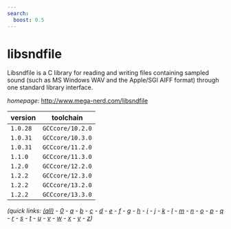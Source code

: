 ```yaml
---
search:
  boost: 0.5
---
```

# libsndfile

Libsndfile is a C library for reading and writing files containing sampled sound  (such as MS Windows WAV and the Apple/SGI AIFF format) through one standard library interface.

*homepage*: <http://www.mega-nerd.com/libsndfile>

version | toolchain
--------|----------
``1.0.28`` | ``GCCcore/10.2.0``
``1.0.31`` | ``GCCcore/10.3.0``
``1.0.31`` | ``GCCcore/11.2.0``
``1.1.0`` | ``GCCcore/11.3.0``
``1.2.0`` | ``GCCcore/12.2.0``
``1.2.2`` | ``GCCcore/12.3.0``
``1.2.2`` | ``GCCcore/13.2.0``
``1.2.2`` | ``GCCcore/13.3.0``


*(quick links: [(all)](../index.md) - [0](../0/index.md) - [a](../a/index.md) - [b](../b/index.md) - [c](../c/index.md) - [d](../d/index.md) - [e](../e/index.md) - [f](../f/index.md) - [g](../g/index.md) - [h](../h/index.md) - [i](../i/index.md) - [j](../j/index.md) - [k](../k/index.md) - [l](../l/index.md) - [m](../m/index.md) - [n](../n/index.md) - [o](../o/index.md) - [p](../p/index.md) - [q](../q/index.md) - [r](../r/index.md) - [s](../s/index.md) - [t](../t/index.md) - [u](../u/index.md) - [v](../v/index.md) - [w](../w/index.md) - [x](../x/index.md) - [y](../y/index.md) - [z](../z/index.md))*

